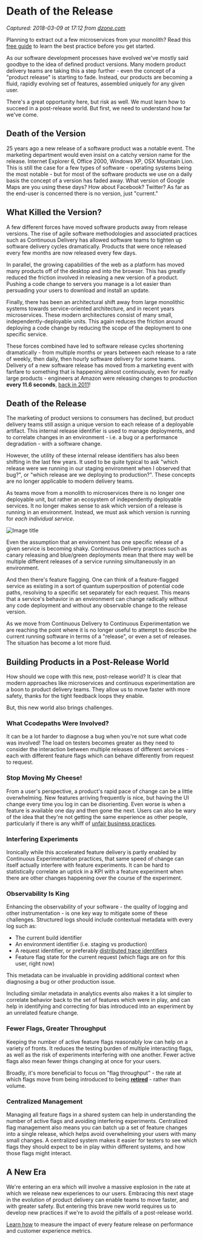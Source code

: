 # Death of the Release

_Captured: 2018-03-09 at 17:12 from [dzone.com](https://dzone.com/articles/death-of-the-release?edition=366226&utm_source=Zone%20Newsletter&utm_medium=email&utm_campaign=devops%202018-03-09)_

Planning to extract out a few microservices from your monolith? Read this [free guide](https://dzone.com/go?i=265421&u=https%3A%2F%2Ftry.split.io%2Fmonolith-breakup-stateful-services-ebook%3Futm_campaign%3D2018%252520DZone%252520DevOps%26utm_source%3Ddzone%26utm_medium%3Dpre%252520roll) to learn the best practice before you get started.

As our software development processes have evolved we've mostly said goodbye to the idea of defined product versions. Many modern product delivery teams are taking this a step further - even the concept of a "product release" is starting to fade. Instead, our products are becoming a fluid, rapidly evolving set of features, assembled uniquely for any given user.

There's a great opportunity here, but risk as well. We must learn how to succeed in a post-release world. But first, we need to understand how far we've come.

## Death of the Version

25 years ago a new release of a software product was a notable event. The marketing department would even insist on a catchy version name for the release. Internet Explorer 6, Office 2000, Windows XP, OSX Mountain Lion. This is still the case for a few types of software - operating systems being the most notable - but for most of the software products we use on a daily basis the concept of a version has faded away. What version of Google Maps are you using these days? How about Facebook? Twitter? As far as the end-user is concerned there is no version, just "current."

## What Killed the Version?

A few different forces have moved software products away from release versions. The rise of agile software methodologies and associated practices such as Continuous Delivery has allowed software teams to tighten up software delivery cycles dramatically. Products that were once released every few months are now released every few days.

In parallel, the growing capabilities of the web as a platform has moved many products off of the desktop and into the browser. This has greatly reduced the friction involved in releasing a new version of a product. Pushing a code change to servers you manage is a lot easier than persuading your users to download and install an update.

Finally, there has been an architectural shift away from large monolithic systems towards service-oriented architecture, and in recent years microservices. These modern architectures consist of many small, independently-deployable units. This again reduces the friction around deploying a code change by reducing the scope of the deployment to one specific service.

These forces combined have led to software release cycles shortening dramatically - from multiple months or years between each release to a rate of weekly, then daily, then hourly software delivery for some teams. Delivery of a new software release has moved from a marketing event with fanfare to something that is happening almost continuously, even for really large products - engineers at Amazon were releasing changes to production **every 11.6 seconds**, [back in 2011](https://youtu.be/dxk8b9rSKOo)!

## Death of the Release

The marketing of product versions to consumers has declined, but product delivery teams still assign a unique version to each release of a deployable artifact. This internal release identifier is used to manage deployments, and to correlate changes in an environment - i.e. a bug or a performance degradation - with a software change.

However, the utility of these internal release identifiers has also been shifting in the last few years. It used to be quite typical to ask "which release were we running in our staging environment when I observed that bug?", or "which release are we deploying to production?". These concepts are no longer applicable to modern delivery teams.

As teams move from a monolith to microservices there is no longer one deployable unit, but rather an ecosystem of independently deployable services. It no longer makes sense to ask which version of a release is running in an environment. Instead, we must ask which version is running for _each individual service_.

![Image title](https://dzone.com/storage/temp/8353766-versioning-monolith-vs-microservices.png)

Even the assumption that an environment has one specific release of a given service is becoming shaky. Continuous Delivery practices such as canary releasing and blue/green deployments mean that there may well be multiple different releases of a service running simultaneously in an environment.

And then there's feature flagging. One can think of a feature-flagged service as existing in a sort of quantum superposition of potential code paths, resolving to a specific set separately for each request. This means that a service's behavior in an environment can change radically without any code deployment and without any observable change to the release version.

As we move from Continuous Delivery to Continuous Experimentation we are reaching the point where it is no longer useful to attempt to describe the current running software in terms of a "release", or even a set of releases. The situation has become a lot more fluid.

## Building Products in a Post-Release World

How should we cope with this new, post-release world? It is clear that modern approaches like microservices and continuous experimentation are a boon to product delivery teams. They allow us to move faster with more safety, thanks for the tight feedback loops they enable.

But, this new world also brings challenges.

### What Ccodepaths Were Involved?

It can be a lot harder to diagnose a bug when you're not sure what code was involved! The load on testers becomes greater as they need to consider the interaction between multiple releases of different services - each with different feature flags which can behave differently from request to request.

### Stop Moving My Cheese!

From a user's perspective, a product's rapid pace of change can be a little overwhelming. New features arriving frequently is nice, but having the UI change every time you log in can be disorienting. Even worse is when a feature is available one day and then gone the next. Users can also be wary of the idea that they're not getting the same experience as other people, particularly if there is any whiff of [unfair business practices](https://www.johnnyjet.com/why-you-should-delete-your-cookies-when-booking-travel/).

### Interfering Experiments

Ironically while this accelerated feature delivery is partly enabled by Continuous Experimentation practices, that same speed of change can itself actually interfere with feature experiments. It can be hard to statistically correlate an uptick in a KPI with a feature experiment when there are other changes happening over the course of the experiment.

### Observability Is King

Enhancing the observability of your software - the quality of logging and other instrumentation - is one key way to mitigate some of these challenges. Structured logs should include contextual metadata with every log such as:

  * The current build identifier
  * An environment identifier (i.e. staging vs production)
  * A request identifier, or preferably [distributed trace identifiers](http://opentracing.io/)
  * Feature flag state for the current request (which flags are on for this user, right now)

This metadata can be invaluable in providing additional context when diagnosing a bug or other production issue.

Including similar metadata in analytics events also makes it a lot simpler to correlate behavior back to the set of features which were in play, and can help in identifying and correcting for bias introduced into an experiment by an unrelated feature change.

### Fewer Flags, Greater Throughput

Keeping the number of active feature flags reasonably low can help on a variety of fronts. It reduces the testing burden of multiple interacting flags, as well as the risk of experiments interfering with one another. Fewer active flags also mean fewer things changing at once for your users.

Broadly, it's more beneficial to focus on "flag throughput" \- the rate at which flags move from being introduced to being **[retired](https://www.split.io/blog/managing-feature-flags-scale-retire-flags/)** \- rather than volume.

### Centralized Management

Managing all feature flags in a shared system can help in understanding the number of active flags and avoiding interfering experiments. Centralized flag management also means you can batch up a set of feature changes into a single release, which helps avoid overwhelming your users with many small changes. A centralized system makes it easier for testers to see which flags they should expect to be in play within different systems, and how those flags might interact.

## A New Era

We're entering an era which will involve a massive explosion in the rate at which we release new experiences to our users. Embracing this next stage in the evolution of product delivery can enable teams to move faster, and with greater safety. But entering this brave new world requires us to develop new practices if we're to avoid the pitfalls of a post-release world.

[Learn how](https://dzone.com/go?i=275425&u=https%3A%2F%2Ftry.split.io%2Fmonolith-breakup-stateful-services-ebook%3Futm_campaign%3D2018%25252520DZone%25252520DevOps%26utm_source%3Ddzone%26utm_medium%3Dpre%25252520roll) to measure the impact of every feature release on performance and customer experience metrics.
